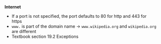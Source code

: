 
**Internet**
- If a port is not specified, the port defaults to 80 for http and 443 for https
- `www.` is part of the domain name -> `www.wikipedia.org` and `wikipedia.org` are different
- Textbook section 19.2 Exceptions